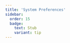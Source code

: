 ```yaml
---
title: 'System Preferences'
sidebar:
  order: 15
  badge:
    text: Stub
    variant: tip
---
```


 